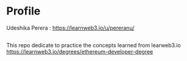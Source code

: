 # Profile
 Udeshika Perera : https://learnweb3.io/u/pereranu/ 

##  
This repo dedicate to practice the concepts learned from learweb3.io
https://learnweb3.io/degrees/ethereum-developer-degree
